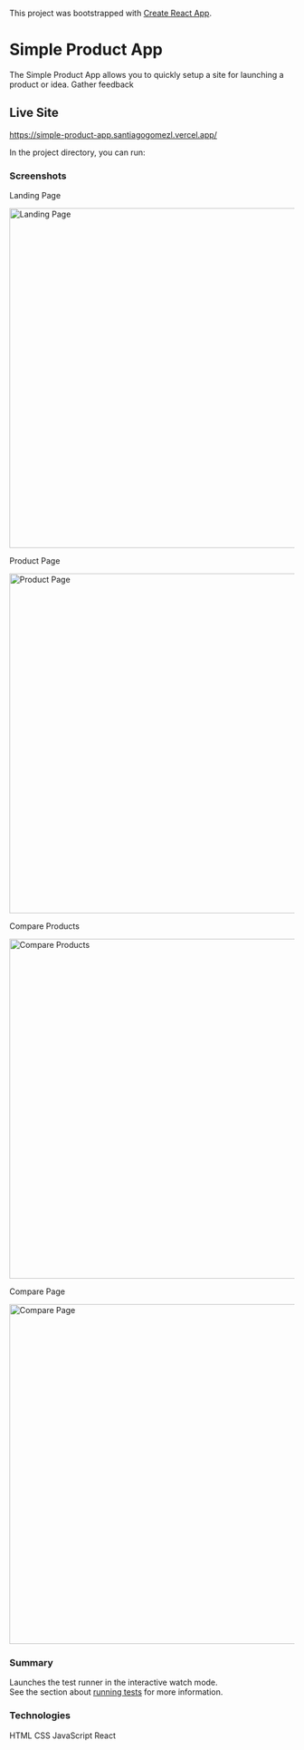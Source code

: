 This project was bootstrapped with [Create React App](https://github.com/facebook/create-react-app).

# Simple Product App

The Simple Product App allows you to quickly setup a site for launching a product or idea. Gather feedback 

## Live Site

https://simple-product-app.santiagogomezl.vercel.app/

In the project directory, you can run:

### Screenshots

Landing Page

<img width="600" alt="Landing Page" src="https://user-images.githubusercontent.com/63277146/95481451-de2dcd80-0941-11eb-8ae4-11e77a6a5cec.png">

Product Page

<img width="600" alt="Product Page" src="https://user-images.githubusercontent.com/63277146/95481448-dcfca080-0941-11eb-94a0-f95b5fc7de1d.png">

Compare Products

<img width="600" alt="Compare Products" src="https://user-images.githubusercontent.com/63277146/95481445-dbcb7380-0941-11eb-8a8e-a2c251c2e752.png">

Compare Page

<img width="600" alt="Compare Page" src="https://user-images.githubusercontent.com/63277146/95481429-d837ec80-0941-11eb-860e-77c228b3cd0c.png">


### Summary

Launches the test runner in the interactive watch mode.<br />
See the section about [running tests](https://facebook.github.io/create-react-app/docs/running-tests) for more information.

### Technologies

HTML
CSS
JavaScript
React







